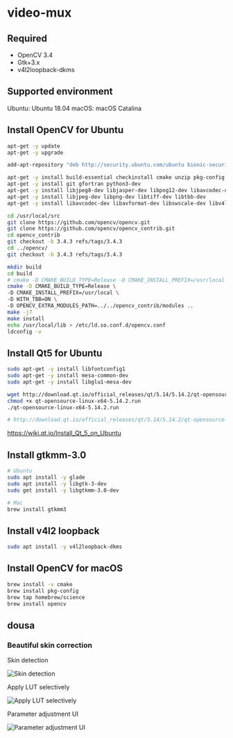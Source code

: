 # video-mux


## Required

- OpenCV 3.4
- Gtk+3.x
- v4l2loopback-dkms


## Supported environment

Ubuntu: Ubuntu 18.04
macOS: macOS Catalina

## Install OpenCV for Ubuntu

```bash
apt-get -y update
apt-get -y upgrade

add-apt-repository "deb http://security.ubuntu.com/ubuntu bionic-security main"

apt-get -y install build-essential checkinstall cmake unzip pkg-config yasm
apt-get -y install git gfortran python3-dev
apt-get -y install libjpeg8-dev libjasper-dev libpng12-dev libavcodec-dev libavformat-dev libswscale-dev libdc1394-22-dev libxine2-dev libv4l-dev
apt-get -y install libjpeg-dev libpng-dev libtiff-dev libtbb-dev
apt-get -y install libavcodec-dev libavformat-dev libswscale-dev libv4l-dev libatlas-base-dev libxvidcore-dev libx264-dev libgtk-3-dev

cd /usr/local/src
git clone https://github.com/opencv/opencv.git
git clone https://github.com/opencv/opencv_contrib.git
cd opencv_contrib
git checkout -b 3.4.3 refs/tags/3.4.3
cd ../opencv/
git checkout -b 3.4.3 refs/tags/3.4.3

mkdir build
cd build
# cmake -D CMAKE_BUILD_TYPE=Release -D CMAKE_INSTALL_PREFIX=/usr/local ..
cmake -D CMAKE_BUILD_TYPE=Release \
-D CMAKE_INSTALL_PREFIX=/usr/local \
-D WITH_TBB=ON \
-D OPENCV_EXTRA_MODULES_PATH=../../opencv_contrib/modules ..
make -j7
make install
echo /usr/local/lib > /etc/ld.so.conf.d/opencv.conf
ldconfig -v
```

## Install Qt5 for Ubuntu

```bash
sudo apt-get -y install libfontconfig1
sudo apt-get -y install mesa-common-dev
sudo apt-get -y install libglu1-mesa-dev

wget http://download.qt.io/official_releases/qt/5.14/5.14.2/qt-opensource-linux-x64-5.14.2.run
chmod +x qt-opensource-linux-x64-5.14.2.run
./qt-opensource-linux-x64-5.14.2.run

# http://download.qt.io/official_releases/qt/5.14/5.14.2/qt-opensource-mac-x64-5.14.2.dmg

```

https://wiki.qt.io/Install_Qt_5_on_Ubuntu


## Install gtkmm-3.0

```bash
# Ubuntu
sudo apt install -y glade
sudo apt install -y libgtk-3-dev
sudo get install -y libgtkmm-3.0-dev

# Mac
brew install gtkmm3

```


## Install v4l2 loopback

```bash
sudo apt install -y v4l2loopback-dkms
```

## Install OpenCV for macOS

```bash
brew install -v cmake
brew install pkg-config
brew tap homebrew/science
brew install opencv
```

## dousa

### Beautiful skin correction

Skin detection  

![Skin detection](https://github.com/user-attachments/assets/f32ea59b-7b01-49dc-94d8-11a7b85cbd20)

Apply LUT selectively  

![Apply LUT selectively](https://github.com/user-attachments/assets/ddcb5df8-a93b-465f-aff1-867fa20fddb4)

Parameter adjustment UI  

![Parameter adjustment UI](https://github.com/user-attachments/assets/08e783a7-3cab-453c-885a-5406e987cf79)
